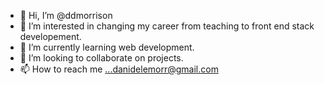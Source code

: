 - 👋 Hi, I’m @ddmorrison
- 👀 I’m interested in changing my career from teaching to front end stack developement.
- 🌱 I’m currently learning web development.
- 💞️ I’m looking to collaborate on projects.
- 📫 How to reach me ...danidelemorr@gmail.com

<!---
ddmorrison/ddmorrison is a ✨ special ✨ repository because its `README.md` (this file) appears on your GitHub profile.
You can click the Preview link to take a look at your changes.
--->
